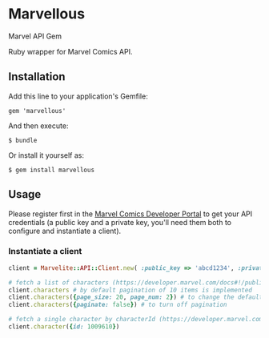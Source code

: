 # Marvellous
Marvel API Gem

Ruby wrapper for Marvel Comics API.

## Installation

Add this line to your application's Gemfile:

    gem 'marvellous'

And then execute:

    $ bundle

Or install it yourself as:

    $ gem install marvellous

## Usage

Please register first in the [Marvel Comics Developer
Portal](http://developer.marvel.com/) to get your API credentials (a public key
and a private key, you'll need them both to configure and instantiate a client).

### Instantiate a client

```ruby
client = Marvelite::API::Client.new( :public_key => 'abcd1234', :private_key => '5678efgh')

# fetch a list of characters (https://developer.marvel.com/docs#!/public/getCreatorCollection_get_0)
client.characters # by default pagination of 10 items is implemented
client.characters({page_size: 20, page_num: 2}) # to change the default pagination settings
client.characters({paginate: false}) # to turn off pagination

# fetch a single character by characterId (https://developer.marvel.com/docs#!/public/getCreatorCollection_get_0)
client.character({id: 1009610})
